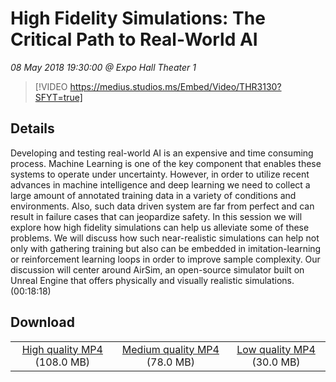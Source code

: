 # High Fidelity Simulations: The Critical Path to Real-World AI

*08 May 2018 19:30:00 @ Expo Hall Theater 1*

> [!VIDEO https://medius.studios.ms/Embed/Video/THR3130?SFYT=true]

## Details

Developing and testing real-world AI is an expensive and time consuming process. Machine Learning is one of the key component that enables these systems to operate under uncertainty. However, in order to utilize recent advances in machine intelligence and deep learning we need to collect a large amount of annotated training data in a variety of conditions and environments. Also, such data driven system are far from perfect and can result in failure cases that can jeopardize safety. In this session we will explore how high fidelity simulations can help us alleviate some of these problems. We will discuss how such near-realistic simulations can help not only with gathering training but also can be embedded in imitation-learning or reinforcement learning loops in order to improve sample complexity. Our discussion will center around AirSim, an open-source simulator built on Unreal Engine that offers physically and visually realistic simulations. (00:18:18)

## Download

||||
|:--:|:----:|:-:|
|[High quality MP4](https://sec.ch9.ms/ch9/e905/344fd49a-e882-4eb0-b5b1-4fd6d864e905/THR3130_high.mp4) (108.0 MB)|[Medium quality MP4](https://sec.ch9.ms/ch9/e905/344fd49a-e882-4eb0-b5b1-4fd6d864e905/THR3130_mid.mp4) (78.0 MB)|[Low quality MP4](https://sec.ch9.ms/ch9/e905/344fd49a-e882-4eb0-b5b1-4fd6d864e905/THR3130.mp4) (30.0 MB)|